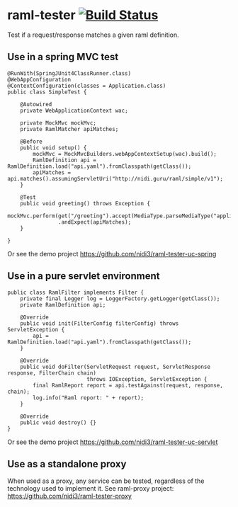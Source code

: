 raml-tester [![Build Status](https://travis-ci.org/nidi3/raml-tester.svg?branch=master)](https://travis-ci.org/nidi3/raml-tester)
===========

Test if a request/response matches a given raml definition.

Use in a spring MVC test
------------------------
```
@RunWith(SpringJUnit4ClassRunner.class)
@WebAppConfiguration
@ContextConfiguration(classes = Application.class)
public class SimpleTest {

    @Autowired
    private WebApplicationContext wac;

    private MockMvc mockMvc;
    private RamlMatcher apiMatches;

    @Before
    public void setup() {
        mockMvc = MockMvcBuilders.webAppContextSetup(wac).build();
        RamlDefinition api = RamlDefinition.load("api.yaml").fromClasspath(getClass());
        apiMatches = api.matches().assumingServletUri("http://nidi.guru/raml/simple/v1");
    }

    @Test
    public void greeting() throws Exception {
        mockMvc.perform(get("/greeting").accept(MediaType.parseMediaType("application/json")))
                .andExpect(apiMatches);
    }

}
```
Or see the demo project https://github.com/nidi3/raml-tester-uc-spring


Use in a pure servlet environment
---------------------------------
```
public class RamlFilter implements Filter {
    private final Logger log = LoggerFactory.getLogger(getClass());
    private RamlDefinition api;

    @Override
    public void init(FilterConfig filterConfig) throws ServletException {
        api = RamlDefinition.load("api.yaml").fromClasspath(getClass());
    }

    @Override
    public void doFilter(ServletRequest request, ServletResponse response, FilterChain chain)
                         throws IOException, ServletException {
        final RamlReport report = api.testAgainst(request, response, chain);
        log.info("Raml report: " + report);
    }

    @Override
    public void destroy() {}
}

```
Or see the demo project https://github.com/nidi3/raml-tester-uc-servlet

Use as a standalone proxy
-------------------------
When used as a proxy, any service can be tested, regardless of the technology used to implement it.
See raml-proxy project: https://github.com/nidi3/raml-tester-proxy